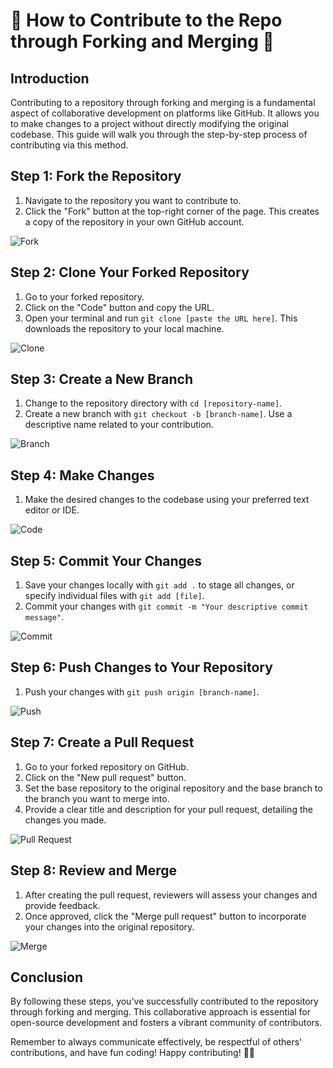 # 🚀 How to Contribute to the Repo through Forking and Merging 🚀

## Introduction

Contributing to a repository through forking and merging is a fundamental aspect of collaborative development on platforms like GitHub. It allows you to make changes to a project without directly modifying the original codebase. This guide will walk you through the step-by-step process of contributing via this method.

## Step 1: Fork the Repository

1. Navigate to the repository you want to contribute to.
2. Click the "Fork" button at the top-right corner of the page. This creates a copy of the repository in your own GitHub account.

![Fork](https://emojicombos.com/emoji/unicode-13.1/1f3d4-200d-1f4bb.png)

## Step 2: Clone Your Forked Repository

1. Go to your forked repository.
2. Click on the "Code" button and copy the URL.
3. Open your terminal and run `git clone [paste the URL here]`. This downloads the repository to your local machine.

![Clone](https://emojicombos.com/emoji/unicode-13.1/1f4be.png)

## Step 3: Create a New Branch

1. Change to the repository directory with `cd [repository-name]`.
2. Create a new branch with `git checkout -b [branch-name]`. Use a descriptive name related to your contribution.

![Branch](https://emojicombos.com/emoji/unicode-13.1/1f4c1.png)

## Step 4: Make Changes

1. Make the desired changes to the codebase using your preferred text editor or IDE.

![Code](https://emojicombos.com/emoji/unicode-13.1/1f4dd.png)

## Step 5: Commit Your Changes

1. Save your changes locally with `git add .` to stage all changes, or specify individual files with `git add [file]`.
2. Commit your changes with `git commit -m "Your descriptive commit message"`.

![Commit](https://emojicombos.com/emoji/unicode-13.1/2705.png)

## Step 6: Push Changes to Your Repository

1. Push your changes with `git push origin [branch-name]`.

![Push](https://emojicombos.com/emoji/unicode-13.1/1f4a5.png)

## Step 7: Create a Pull Request

1. Go to your forked repository on GitHub.
2. Click on the "New pull request" button.
3. Set the base repository to the original repository and the base branch to the branch you want to merge into.
4. Provide a clear title and description for your pull request, detailing the changes you made.

![Pull Request](https://emojicombos.com/emoji/unicode-13.1/1f4dd.png)

## Step 8: Review and Merge

1. After creating the pull request, reviewers will assess your changes and provide feedback.
2. Once approved, click the "Merge pull request" button to incorporate your changes into the original repository.

![Merge](https://emojicombos.com/emoji/unicode-13.1/1f195.png)

## Conclusion

By following these steps, you've successfully contributed to the repository through forking and merging. This collaborative approach is essential for open-source development and fosters a vibrant community of contributors.

Remember to always communicate effectively, be respectful of others' contributions, and have fun coding! Happy contributing! 🌟🎉

